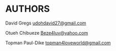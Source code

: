 # AUTHORS

David Gregs [udohdavid27@gmail.com](mailto:udohdavid27@gmail.com)

Otueh Chibueze [Beze4luv@yahoo.com](mailto:Beze4luv@yahoo.com)

Topman Paul-Dike [topman4loveworld@gmail.com](mailto:topman4loveworld@gmail.com)
